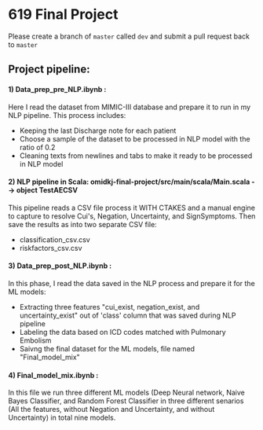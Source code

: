 # 619 Final Project

Please create a branch of `master` called `dev` and submit a pull request back to `master`


## Project pipeline:

#### 1) Data_prep_pre_NLP.ibynb :
Here I read the dataset from MIMIC-III database and prepare it to run in my NLP pipeline. This process includes:
* Keeping the last Discharge note for each patient
* Choose a sample of the dataset to be processed in NLP model with the ratio of 0.2
* Cleaning texts from newlines and tabs to make it ready to be processed in NLP model

#### 2) NLP pipeline in Scala: omidkj-final-project/src/main/scala/Main.scala --> object TestAECSV
This pipeline reads a CSV file process it WITH CTAKES and a manual engine to capture to resolve Cui's, Negation, Uncertainty, and SignSymptoms.
Then save the results as into two separate CSV file: 
* classification_csv.csv
* riskfactors_csv.csv

#### 3) Data_prep_post_NLP.ibynb :
In this phase, I read the data saved in the NLP process and prepare it for the ML models:
* Extracting three features "cui_exist, negation_exist, and uncertainty_exist" out of 'class' column that was saved during NLP pipeline
* Labeling the data based on ICD codes matched with Pulmonary Embolism
* Saivng the final dataset for the ML models,  file named "Final_model_mix" 

#### 4) Final_model_mix.ibynb :
In this file we run three different ML models (Deep Neural network, Naive Bayes Classifier, and Random Forest Classifier in three different senarios (All the features, without Negation and Uncertainty, and without Uncertainty) in total nine models.
